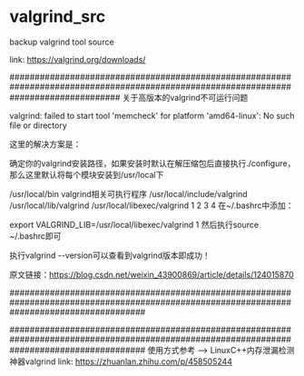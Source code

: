 # valgrind_src

backup valgrind tool source

link: https://valgrind.org/downloads/

######################################################################################################################################
关于高版本的valgrind不可运行问题

valgrind: failed to start tool 'memcheck' for platform 'amd64-linux': No such file or directory

这里的解决方案是：

确定你的valgrind安装路径，如果安装时默认在解压缩包后直接执行./configure，那么这里默认将每个模块安装到/usr/local下

/usr/local/bin valgrind相关可执行程序
/usr/local/include/valgrind
/usr/local/lib/valgrind
/usr/local/libexec/valgrind
1
2
3
4
在~/.bashrc中添加：

export VALGRIND_LIB=/usr/local/libexec/valgrind
1
然后执行source ~/.bashrc即可

执行valgrind --version可以查看到valgrind版本即成功！

原文链接：https://blog.csdn.net/weixin_43900869/article/details/124015870

###########################################################################################################################################


###########################################################################################################################################
使用方式参考 -->
LinuxC++内存泄漏检测神器valgrind  link: https://zhuanlan.zhihu.com/p/458505244

